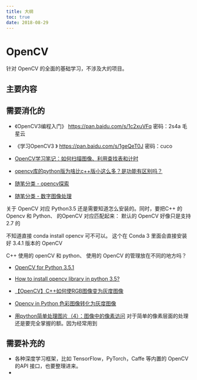 ```yaml
---
title: 大纲
toc: true
date: 2018-08-29
---
```



# OpenCV

针对 OpenCV 的全面的基础学习，不涉及大的项目。

## 主要内容




## 需要消化的

- 《OpenCV3编程入门》 https://pan.baidu.com/s/1c2xuVFq 密码：2s4a  毛星云
- 《学习OpenCV3 》 https://pan.baidu.com/s/1geQeT0J 密码：cuco

- [OpenCV学习笔记：如何扫描图像、利用查找表和计时](https://blog.csdn.net/linj_m/article/details/10046777)

- [opencv库的python版为啥比c++版小这么多？是功能有区别吗？](https://www.zhihu.com/question/36368424)

- [随笔分类 - opencv探索](https://www.cnblogs.com/skyfsm/category/1000207.html)
- [随笔分类 - 数字图像处理](https://www.cnblogs.com/skyfsm/category/1085234.html)



关于 OpenCV 对应 Python3.5 还是需要知道怎么安装的。同时，要把C++ 的 Opencv 和 Python、 的OpenCV 对应匹配起来： 默认的 OpenCV 好像只是支持 2.7 的

不知道直接 conda install opencv 可不可以。 这个在 Conda 3 里面会直接安装好 3.4.1 版本的 OpenCV

C++ 使用的 openCV 和 python、 使用的 OpenCV 的管理放在不同的地方吗？

- [OpenCV for Python 3.5.1](https://stackoverflow.com/questions/35466429/opencv-for-python-3-5-1)
- [How to install opencv library in python 3.5?](https://stackoverflow.com/questions/44898752/how-to-install-opencv-library-in-python-3-5)

- [【OpenCV】C++如何使RGB图像变为灰度图像](https://blog.csdn.net/u014395105/article/details/41308979)
- [Opencv in Python  色彩图像转化为灰度图像](http://blog.sina.com.cn/s/blog_141ce2b810102w033.html)


- [用python简单处理图片（4）：图像中的像素访问](https://www.cnblogs.com/denny402/p/5096491.html) 对于简单的像素层面的处理还是要完全掌握的额。因为经常用到

## 需要补充的

- 各种深度学习框架，比如 TensorFlow，PyTorch，Caffe 等内置的 OpenCV 的API 接口，也要整理进来。
-
